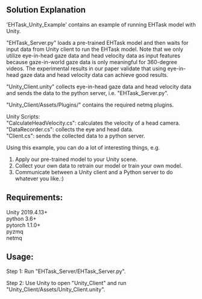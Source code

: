 ## Solution Explanation

'EHTask_Unity_Example' contains an example of running EHTask model with Unity.  

"EHTask_Server.py" loads a pre-trained EHTask model and then waits for input data from Unity client to run the EHTask model. Note that we only utilize eye-in-head gaze data and head velocity data as input features because gaze-in-world gaze data is only meaningful for 360-degree videos. The experimental results in our paper validate that using eye-in-head gaze data and head velocity data can achieve good results.  


"Unity_Client.unity" collects eye-in-head gaze data and head velocity data and sends the data to the python server, i.e. "EHTask_Server.py".  

"Unity_Client/Assets/Plugins/" contains the required netmq plugins.  

Unity Scripts:  
"CalculateHeadVelocity.cs": calculates the velocity of a head camera.    
"DataRecorder.cs": collects the eye and head data.  
"Client.cs": sends the collected data to a python server.  


Using this example, you can do a lot of interesting things, e.g.  
1. Apply our pre-trained model to your Unity scene.  
2. Collect your own data to retrain our model or train your own model.  
3. Communicate between a Unity client and a Python server to do whatever you like.:)  


## Requirements:
Unity 2019.4.13+  
python 3.6+  
pytorch 1.1.0+  
pyzmq  
netmq  


## Usage:
Step 1: Run "EHTask_Server/EHTask_Server.py".

Step 2: Use Unity to open "Unity_Client" and run "Unity_Client/Assets/Unity_Client.unity".

